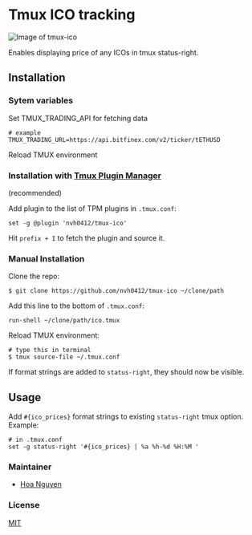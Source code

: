 # Tmux ICO tracking

![Image of tmux-ico](https://i.imgur.com/mjiRzpm.png)

Enables displaying price of any ICOs in tmux status-right.

## Installation

### Sytem variables

Set TMUX_TRADING_API for fetching data

    # example
    TMUX_TRADING_URL=https://api.bitfinex.com/v2/ticker/tETHUSD

Reload TMUX environment

### Installation with [Tmux Plugin Manager](https://github.com/tmux-plugins/tpm)
(recommended)

Add plugin to the list of TPM plugins in `.tmux.conf`:

    set -g @plugin 'nvh0412/tmux-ico'

Hit `prefix + I` to fetch the plugin and source it.

### Manual Installation

Clone the repo:

    $ git clone https://github.com/nvh0412/tmux-ico ~/clone/path

Add this line to the bottom of `.tmux.conf`:

    run-shell ~/clone/path/ico.tmux

Reload TMUX environment:

    # type this in terminal
    $ tmux source-file ~/.tmux.conf

If format strings are added to `status-right`, they should now be visible.

## Usage

Add `#{ico_prices}` format strings to existing `status-right` tmux option.
Example:

    # in .tmux.conf
    set -g status-right '#{ico_prices} | %a %h-%d %H:%M '


### Maintainer

 - [Hoa Nguyen](https://github.com/nvh0412)

### License

[MIT](LICENSE.md)
